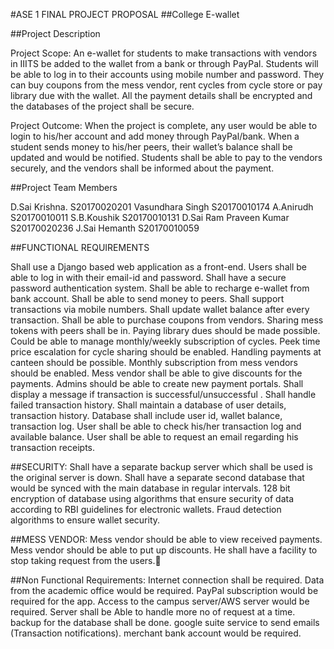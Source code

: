 #ASE 1 FINAL PROJECT PROPOSAL
##College E-wallet



##Project Description

Project Scope: An e-wallet for students to make transactions with vendors in IIITS be added to the wallet from a bank or through PayPal. Students will be able to log in to their accounts using mobile number and password. They can buy coupons from the mess vendor, rent cycles from cycle store or pay library due with the wallet. All the payment details shall be encrypted and the databases of the project shall be secure.

Project Outcome: When the project is complete, any user would be able to login to his/her account and add money through PayPal/bank. When a student sends money to his/her peers, their wallet’s balance shall be updated and would be notified. Students shall be able to pay to the vendors securely, and the vendors shall be informed about the payment.


##Project Team Members

D.Sai Krishna.                         S20170020201
Vasundhara Singh                       S20170010174
A.Anirudh                              S20170010011
S.B.Koushik                 				   S20170010131
D.Sai Ram Praveen Kumar     	         S20170020236
J.Sai Hemanth               			     S20170010059      


##FUNCTIONAL REQUIREMENTS

Shall use a Django based web application as a front-end.
Users shall be able to log in with their email-id and password.
Shall have a secure password authentication system.
Shall be able to recharge e-wallet from bank account.
Shall be able to send money to peers.
Shall support transactions via mobile numbers.
Shall update wallet balance after every transaction.
Shall be able to purchase coupons from vendors.
Sharing mess tokens with peers shall be in.
Paying library dues should be made possible.
Could be able to manage monthly/weekly subscription of cycles.
Peek time price escalation for cycle sharing should be enabled.
Handling payments at canteen should be possible.
Monthly subscription from mess vendors should be enabled.
Mess vendor shall be able to give discounts for the payments.
Admins should be able to create new payment portals.
Shall display a message if transaction is successful/unsuccessful .
Shall handle failed transaction history.
Shall maintain a database of user details, transaction history.
Database shall include user id, wallet balance, transaction log.
User shall be able to check his/her transaction log and available balance.
User shall be able to request an email regarding his transaction receipts.   


##SECURITY:
Shall have a separate backup server which shall be used is the original server is down.
Shall have a separate second database that would be synced with the main database in regular intervals.
128 bit encryption of database using algorithms that ensure security of data according to RBI guidelines for electronic wallets.
Fraud detection algorithms to ensure wallet security.


##MESS VENDOR:
Mess vendor should be able to view received payments.
Mess vendor should be able to put up discounts.
He shall have a facility to stop taking request from the users.


##Non Functional Requirements:
Internet connection shall be required.
Data  from the academic office would be required.
PayPal subscription would be required for the app.
Access to the campus server/AWS server would be required.
Server shall be Able to handle more no of request at a time.
backup for the database shall be done.
google suite service to send emails (Transaction notifications).
merchant bank account would be required.
